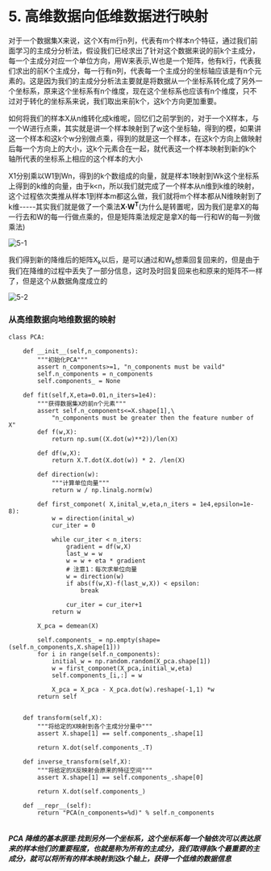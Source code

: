 # 5. 高维数据向低维数据进行映射
对于一个数据集X来说，这个X有m行n列，代表有m个样本n个特征，通过我们前面学习的主成分分析法，假设我们已经求出了针对这个数据来说的前k个主成分，每一个主成分对应一个单位方向，用W来表示,W也是一个矩阵，他有k行，代表我们求出的前K个主成分，每一行有n列，代表每一个主成分的坐标轴应该是有n个元素的。这是因为我们的主成分分析法主要就是将数据从一个坐标系转化成了另外一个坐标系，原来这个坐标系有n个维度，现在这个坐标系也应该有n个维度，只不过对于转化的坐标系来说，我们取出来前k个，这k个方向更加重要。

如何将我们的样本X从n维转化成k维呢，回忆们之前学到的，对于一个X样本，与一个W进行点乘，其实就是讲一个样本映射到了w这个坐标轴，得到的模，如果讲这一个样本和这k个w分别做点乘，得到的就是这一个样本，在这k个方向上做映射后每一个方向上的大小，这k个元素合在一起，就代表这一个样本映射到新的k个轴所代表的坐标系上相应的这个样本的大小

X1分别乘以W1到Wn，得到的k个数组成的向量，就是样本1映射到Wk这个坐标系上得到的k维的向量，由于k<n，所以我们就完成了一个样本从n维到k维的映射，这个过程依次类推从样本1到样本m都这么做，我们就将m个样本都从N维映射到了k维-----其实我们就是做了一个乘法**X·W<sup>T</sup>**(为什么是转置呢，因为我们是拿X的每一行去和W的每一行做点乘的，但是矩阵乘法规定是拿X的每一行和W的每一列做乘法)

![5-1](https://upload-images.jianshu.io/upload_images/7220971-8ab7c02a0b60d4cb.png?imageMogr2/auto-orient/strip%7CimageView2/2/w/1240)

我们得到新的降维后的矩阵X<sub>k</sub>以后，是可以通过和W<sub>k</sub>想乘回复回来的，但是由于我们在降维的过程中丢失了一部分信息，这时及时回复回来也和原来的矩阵不一样了，但是这个从数据角度成立的

![5-2](https://upload-images.jianshu.io/upload_images/7220971-9124b3d1322fde52.png?imageMogr2/auto-orient/strip%7CimageView2/2/w/1240)

### 从高维数据向地维数据的映射
```
class PCA:
    
    def __init__(self,n_components):
        """初始化PCA"""
        assert n_components>=1, "n_components must be vaild"
        self.n_components = n_components
        self.components_ = None
        
    def fit(self,X,eta=0.01,n_iters=1e4):
        """获得数据集X的前n个元素"""
        assert self.n_components<=X.shape[1],\
            "n_components must be greater then the feature number of X"
        def f(w,X):
            return np.sum((X.dot(w)**2))/len(X)

        def df(w,X):
            return X.T.dot(X.dot(w)) * 2. /len(X)

        def direction(w):
            """计算单位向量"""
            return w / np.linalg.norm(w)

        def first_componet( X,inital_w,eta,n_iters = 1e4,epsilon=1e-8):
            w = direction(inital_w)
            cur_iter = 0

            while cur_iter < n_iters:
                gradient = df(w,X)
                last_w = w
                w = w + eta * gradient
                # 注意1：每次求单位向量
                w = direction(w) 
                if abs(f(w,X)-f(last_w,X)) < epsilon:
                    break

                cur_iter = cur_iter+1
            return w
        
        X_pca = demean(X)

        self.components_ = np.empty(shape=(self.n_components,X.shape[1]))
        for i in range(self.n_components):
            initial_w = np.random.random(X_pca.shape[1])
            w = first_componet(X_pca,initial_w,eta)
            self.components_[i,:] = w
            
            X_pca = X_pca - X_pca.dot(w).reshape(-1,1) *w
        return self
    
    
    def transform(self,X):
        """将给定的X映射到各个主成分分量中"""
        assert X.shape[1] == self.components_.shape[1]
        
        return X.dot(self.components_.T)
    
    def inverse_transform(self,X):
        """将给定的X反映射会原来的特征空间"""
        assert X.shape[1] == self.components_.shape[0]
        
        return X.dot(self.components_)

    def __repr__(self):
        return "PCA(n_components=%d)" % self.n_components
    

```


 ##### PCA 降维的基本原理:找到另外一个坐标系，这个坐标系每一个轴依次可以表达原来的样本他们的重要程度，也就是称为所有的主成分，我们取得前k个最重要的主成分，就可以将所有的样本映射到这k个轴上，获得一个低维的数据信息